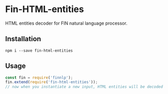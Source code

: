 # Fin-HTML-entities

HTML entities decoder for FIN natural language processor.

## Installation

```
npm i --save fin-html-entities
```

## Usage

```javascript
const fin = require('finnlp');
fin.extend(require('fin-html-entities'));
// now when you instantiate a new input, HTML entities will be decoded
```